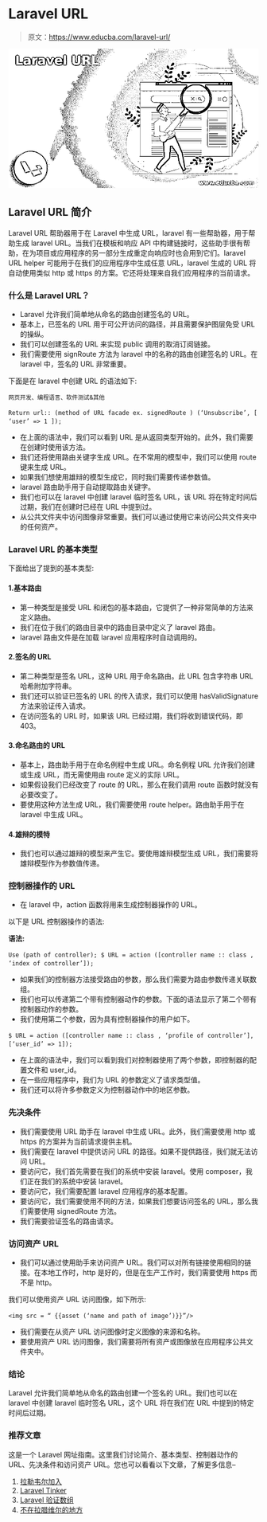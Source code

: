 # Laravel URL

> 原文：<https://www.educba.com/laravel-url/>

![Laravel URL](img/d1efa1c268eaa895a85d429045d071a6.png)



## Laravel URL 简介

Laravel URL 帮助器用于在 Laravel 中生成 URL，laravel 有一些帮助器，用于帮助生成 laravel URL。当我们在模板和响应 API 中构建链接时，这些助手很有帮助，在为项目或应用程序的另一部分生成重定向响应时也会用到它们。laravel URL helper 可能用于在我们的应用程序中生成任意 URL，laravel 生成的 URL 将自动使用类似 http 或 https 的方案。它还将处理来自我们应用程序的当前请求。

### 什么是 Laravel URL？

*   Laravel 允许我们简单地从命名的路由创建签名的 URL。
*   基本上，已签名的 URL 用于可公开访问的路径，并且需要保护图层免受 URL 的操纵。
*   我们可以创建签名的 URL 来实现 public 调用的取消订阅链接。
*   我们需要使用 signRoute 方法为 laravel 中的名称的路由创建签名的 URL。在 laravel 中，签名的 URL 非常重要。

下面是在 laravel 中创建 URL 的语法如下:

<small>网页开发、编程语言、软件测试&其他</small>

`Return url:: (method of URL facade ex. signedRoute ) (‘Unsubscribe’, [ ‘user’ => 1 ]);`

*   在上面的语法中，我们可以看到 URL 是从返回类型开始的。此外，我们需要在创建时使用该方法。
*   我们还将使用路由关键字生成 URL。在不常用的模型中，我们可以使用 route 键来生成 URL。
*   如果我们想使用雄辩的模型生成它，同时我们需要传递参数值。
*   laravel 路由助手用于自动提取路由关键字。
*   我们也可以在 laravel 中创建 laravel 临时签名 URL，该 URL 将在特定时间后过期，我们在创建时已经在 URL 中提到过。
*   从公共文件夹中访问图像非常重要。我们可以通过使用它来访问公共文件夹中的任何资产。

### Laravel URL 的基本类型

下面给出了提到的基本类型:

#### 1.基本路由

*   第一种类型是接受 URL 和闭包的基本路由，它提供了一种非常简单的方法来定义路由。
*   我们在位于我们的路由目录中的路由目录中定义了 laravel 路由。
*   laravel 路由文件是在加载 laravel 应用程序时自动调用的。

#### 2.签名的 URL

*   第二种类型是签名 URL，这种 URL 用于命名路由。此 URL 包含字符串 URL 哈希附加字符串。
*   我们还可以验证已签名的 URL 的传入请求，我们可以使用 hasValidSignature 方法来验证传入请求。
*   在访问签名的 URL 时，如果该 URL 已经过期，我们将收到错误代码，即 403。

#### 3.命名路由的 URL

*   基本上，路由助手用于在命名例程中生成 URL。命名例程 URL 允许我们创建或生成 URL，而无需使用由 route 定义的实际 URL。
*   如果假设我们已经改变了 route 的 URL，那么在我们调用 route 函数时就没有必要改变了。
*   要使用这种方法生成 URL，我们需要使用 route helper。路由助手用于在 laravel 中生成 URL。

#### 4.雄辩的模特

*   我们也可以通过雄辩的模型来产生它。要使用雄辩模型生成 URL，我们需要将雄辩模型作为参数值传递。

### 控制器操作的 URL

*   在 laravel 中，action 函数将用来生成控制器操作的 URL。

以下是 URL 控制器操作的语法:

**语法:**

`Use (path of controller);
$ URL = action ([controller name :: class , ‘index of controller’]);`

*   如果我们的控制器方法接受路由的参数，那么我们需要为路由参数传递关联数组。
*   我们也可以传递第二个带有控制器动作的参数。下面的语法显示了第二个带有控制器动作的参数。
*   我们使用第二个参数，因为具有控制器操作的用户如下。

`$ URL = action ([controller name :: class , ‘profile of controller’], [‘user_id’ => 1]);`

*   在上面的语法中，我们可以看到我们对控制器使用了两个参数，即控制器的配置文件和 user_id。
*   在一些应用程序中，我们为 URL 的参数定义了请求类型值。
*   我们还可以将许多参数定义为控制器动作中的地区参数。

### 先决条件

*   我们需要使用 URL 助手在 laravel 中生成 URL。此外，我们需要使用 http 或 https 的方案并为当前请求提供主机。
*   我们需要在 laravel 中提供访问 URL 的路径。如果不提供路径，我们就无法访问 URL。
*   要访问它，我们首先需要在我们的系统中安装 laravel。使用 composer，我们正在我们的系统中安装 laravel。
*   要访问它，我们需要配置 laravel 应用程序的基本配置。
*   要访问它，我们需要使用不同的方法，如果我们想要访问签名的 URL，那么我们需要使用 signedRoute 方法。
*   我们需要验证签名的路由请求。

### 访问资产 URL

*   我们可以通过使用助手来访问资产 URL。我们可以对所有链接使用相同的链接。在本地工作时，http 是好的，但是在生产工作时，我们需要使用 https 而不是 http。

我们可以使用资产 URL 访问图像，如下所示:

`<img src = “ {{asset (‘name and path of image’)}}”/>`

*   我们需要在从资产 URL 访问图像时定义图像的来源和名称。
*   要使用资产 URL 访问图像，我们需要将所有资产或图像放在应用程序公共文件夹中。

### 结论

Laravel 允许我们简单地从命名的路由创建一个签名的 URL。我们也可以在 laravel 中创建 laravel 临时签名 URL，这个 URL 将在我们在 URL 中提到的特定时间后过期。

### 推荐文章

这是一个 Laravel 网址指南。这里我们讨论简介、基本类型、控制器动作的 URL、先决条件和访问资产 URL。您也可以看看以下文章，了解更多信息–

1.  [拉勒韦尔加入](https://www.educba.com/laravel-join/)
2.  [Laravel Tinker](https://www.educba.com/laravel-tinker/)
3.  [Laravel 验证数组](https://www.educba.com/laravel-validate-array/)
4.  [不在拉腊维尔的地方](https://www.educba.com/where-not-in-laravel/)





